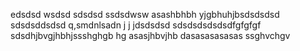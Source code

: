 edsdsd
wsdsd
sdsdsd
ssdsdwsw
asashbhbh
yjgbhuhjbsdsdsdsd
sdsdsddsdsd
q,smdnlsadn j j jdsdsdsd
sdsdsdsdsdsdfgfgfgf
sdsdhjbvgjhbhjssshghgb hg 
asasjhbvjhb
dasasasasasas
ssghvchgv 
